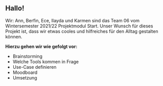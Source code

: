 ## Hallo! 
Wir: Ann, Berfin, Ece, Ilayda und Karmen sind das Team 06 vom Wintersemester 2021/22 Projektmodul Start. 
Unser Wunsch für dieses Projekt ist, dass wir etwas cooles und hilfreiches für den Alltag gestalten können. 

**Hierzu gehen wir wie gefolgt vor:**
- Brainstorming
- Welche Tools kommen in Frage
- Use-Case definieren
- Moodboard
- Umsetzung
